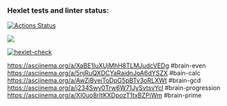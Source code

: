 ### Hexlet tests and linter status:
[![Actions Status](https://github.com/dannygrech/python-project-lvl1/workflows/hexlet-check/badge.svg)](https://github.com/dannygrech/python-project-lvl1/actions)

<a href="https://codeclimate.com/github/dannygrech/python-project-lvl1/maintainability"><img src="https://api.codeclimate.com/v1/badges/acd09268e93168993108/maintainability" /></a>

[![hexlet-check](https://github.com/dannygrech/python-project-lvl1/actions/workflows/hexlet-check.yml/badge.svg)](https://github.com/dannygrech/python-project-lvl1/actions/workflows/hexlet-check.yml)

https://asciinema.org/a/XaBE1luXUjMhH8TLMJudcVEDg #brain-even
https://asciinema.org/a/5njRuQXDCYaRaidnJoA6dYSZX #bain-calc
https://asciinema.org/a/AwZjByeiToDpG5pBTv3oRLXWt #brain-gcd
https://asciinema.org/a/j234Swy0Trw6W71JySvtsvYcl #brain-progression
https://asciinema.org/a/XI0uo8rItKXDpozT1txBZPiWm #brain-prime
